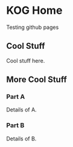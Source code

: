 # KOG Home

Testing github pages

## Cool Stuff

Cool stuff here.

## More Cool Stuff

### Part A

Details of A.

### Part B

Details of B.

